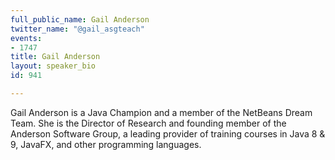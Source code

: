 ```yaml
---
full_public_name: Gail Anderson
twitter_name: "@gail_asgteach"
events:
- 1747
title: Gail Anderson
layout: speaker_bio
id: 941

---
```

Gail Anderson is a Java Champion and a member of the NetBeans Dream Team. She is the Director of Research and founding member of the Anderson Software Group, a leading provider of training courses in Java 8 & 9, JavaFX, and other programming languages.

